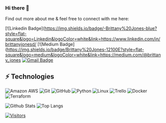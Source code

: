 ### Hi there 👋

<!-- My name is Brittany! I am currently enrolled in the Level Up in Tech Program where I am studying DevOps and Cloud Engineering. -->

Find out more about me & feel free to connect with me here:

<!-- Replace the fields below with the information requested. Remember to remove the encapsulating <> characters. For spaces in names, use %20 (e.g. Broadus%20Palmer) -->

[![Linkedin Badge](https://img.shields.io/badge/-Brittany%20Jones-blue?style=flat-square&logo=Linkedin&logoColor=white&link=https://www.linkedin.com/in/brittanyjonesd/
[![Medium Badge](https://img.shields.io/badge/Brittany%20Jones-12100E?style=flat-square&logo=medium&logoColor=white&link=https://medium.com/@brittany_jones
[![Gmail Badge](https://img.shields.io/badge/-britzay1009@gmail.com-c14438?style=flat-square&logo=Gmail&logoColor=white&link=mailto:britzay1009@gmail.com)](mailto:britzay1009@gmail.com)

## ⚡ Technologies

<!-- Check out the Badges folder for more badges -->

![Amazon AWS](https://img.shields.io/badge/Amazon%20AWS-232F3E?style=flat-square&logo=amazon-aws)
![Git](https://img.shields.io/badge/-Git-black?style=flat-square&logo=git)
![GitHub](https://img.shields.io/badge/-GitHub-181717?style=flat-square&logo=github)
![Python](https://img.shields.io/badge/-Python-black?style=flat-square&logo=Python)
![Linux](https://img.shields.io/badge/Linux-FCC624?style=flat-square&logo=linux&logoColor=black)
![Trello](https://img.shields.io/badge/Trello-%23026AA7.svg?style=flat-square&logo=Trello&logoColor=white)
![Docker](https://img.shields.io/badge/docker-%230db7ed.svg?style=for-the-badge&logo=docker&logoColor=white)
![Terraform](https://img.shields.io/badge/terraform-%235835CC.svg?style=for-the-badge&logo=terraform&logoColor=white)

<!-- Replace the fields below with the information requested. Remember to remove the encapsulating <> characters. -->

![Github Stats](https://github-readme-stats.vercel.app/api?username=bdjones01&count_private=true&show_icons=true&include_all_commits=true)
![Top Langs](https://github-readme-stats.vercel.app/api/top-langs/?username=bdjones01&hide=TeX&layout=compact)


[![Visitors](https://api.visitorbadge.io/api/visitors?path=LevelUpInTech%2FLevelUpInTech&label=VISITORS&countColor=%23263759)](https://visitorbadge.io/status?path=LevelUpInTech%2FLevelUpInTech)
